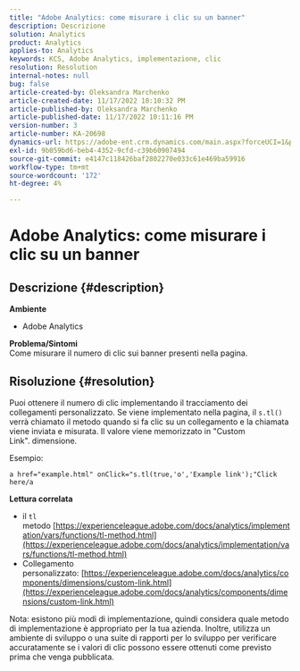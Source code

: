 ```yaml
---
title: "Adobe Analytics: come misurare i clic su un banner"
description: Descrizione
solution: Analytics
product: Analytics
applies-to: Analytics
keywords: KCS, Adobe Analytics, implementazione, clic
resolution: Resolution
internal-notes: null
bug: false
article-created-by: Oleksandra Marchenko
article-created-date: 11/17/2022 10:10:32 PM
article-published-by: Oleksandra Marchenko
article-published-date: 11/17/2022 10:11:16 PM
version-number: 3
article-number: KA-20698
dynamics-url: https://adobe-ent.crm.dynamics.com/main.aspx?forceUCI=1&pagetype=entityrecord&etn=knowledgearticle&id=440712a1-c466-ed11-9561-6045bd006b25
exl-id: 9b059bd6-beb4-4352-9cfd-c39b60907494
source-git-commit: e4147c118426baf2802270e033c61e469ba59916
workflow-type: tm+mt
source-wordcount: '172'
ht-degree: 4%

---
```


# Adobe Analytics: come misurare i clic su un banner

## Descrizione {#description}

<b>Ambiente</b>
- Adobe Analytics

<b>Problema/Sintomi </b><br>Come misurare il numero di clic sui banner presenti nella pagina.

## Risoluzione {#resolution}


Puoi ottenere il numero di clic implementando il tracciamento dei collegamenti personalizzato. Se viene implementato nella pagina, il `s.tl()` verrà chiamato il metodo quando si fa clic su un collegamento e la chiamata viene inviata e misurata. Il valore viene memorizzato in &quot;Custom Link&quot;. dimensione.

Esempio:


```
a href="example.html" onClick="s.tl(true,'o','Example link');"Click here/a
```


<b>Lettura correlata</b>

- il `tl` metodo [https://experienceleague.adobe.com/docs/analytics/implementation/vars/functions/tl-method.html](https://experienceleague.adobe.com/docs/analytics/implementation/vars/functions/tl-method.html)
- Collegamento personalizzato: [https://experienceleague.adobe.com/docs/analytics/components/dimensions/custom-link.html](https://experienceleague.adobe.com/docs/analytics/components/dimensions/custom-link.html)


Nota: esistono più modi di implementazione, quindi considera quale metodo di implementazione è appropriato per la tua azienda. Inoltre, utilizza un ambiente di sviluppo o una suite di rapporti per lo sviluppo per verificare accuratamente se i valori di clic possono essere ottenuti come previsto prima che venga pubblicata.
